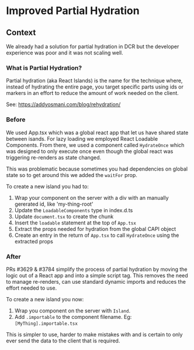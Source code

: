 # Improved Partial Hydration

## Context

We already had a solution for partial hydration in DCR but the developer experience was poor and it was not scaling well.

### What is Partial Hydration?

Partial hydration (aka React Islands) is the name for the technique where, instead of hydrating the entire page, you target specific parts using ids or markers in an effort to reduce the amount of work needed on the client.

See: https://addyosmani.com/blog/rehydration/

### Before

We used App.tsx which was a global react app that let us have shared state between isands. For lazy loading we employed React Loadable Components. From there, we used a component called `HydrateOnce` which was designed to only execute once even though the global react was triggering re-renders as state changed.

This was problematic because sometimes you had dependencies on global state so to get around this we added the `waitFor` prop.

To create a new island you had to:

1. Wrap your component on the server with a div with an manually gererated id, like 'my-thing-root'
2. Update the `LoadableComponents` type in index.d.ts
3. Update `document.tsx` to create the chunk
4. Insert the `loadable` statement at the top of `App.tsx`
5. Extract the props needed for hydration from the global CAPI object
6. Create an entry in the return of `App.tsx` to call `HydrateOnce` using the extracted props

### After

PRs #3629 & #3784 simplify the process of partial hydration by moving the logic out of a React app and into a simple script tag. This removes the need to manage re-renders, can use standard dynamic imports and reduces the effort needed to use.

To create a new island you now:

1. Wrap you component on the server with `Island`.
2. Add `.importable` to the component filename. Eg: `[MyThing].importable.tsx`

This is simpler to use, harder to make mistakes with and is certain to only ever send the data to the client that is required.
